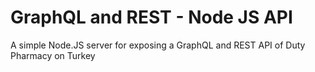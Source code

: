 # GraphQL and REST - Node JS API

A simple Node.JS server for exposing a GraphQL and REST API of Duty Pharmacy on Turkey